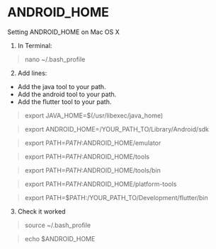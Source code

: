 # ANDROID_HOME
Setting ANDROID_HOME on Mac OS X

1. In Terminal:
> nano ~/.bash_profile 

2. Add lines:
* Add the java tool to your path.
* Add the android tool to your path.
* Add the flutter tool to your path.

> export JAVA_HOME=$(/usr/libexec/java_home)

> export ANDROID_HOME=/YOUR_PATH_TO/Library/Android/sdk

> export PATH=$PATH:$ANDROID_HOME/emulator

> export PATH=$PATH:$ANDROID_HOME/tools

> export PATH=$PATH:$ANDROID_HOME/tools/bin

> export PATH=$PATH:$ANDROID_HOME/platform-tools

> export PATH=$PATH:/YOUR_PATH_TO/Development/flutter/bin

3. Check it worked
> source ~/.bash_profile

> echo $ANDROID_HOME
